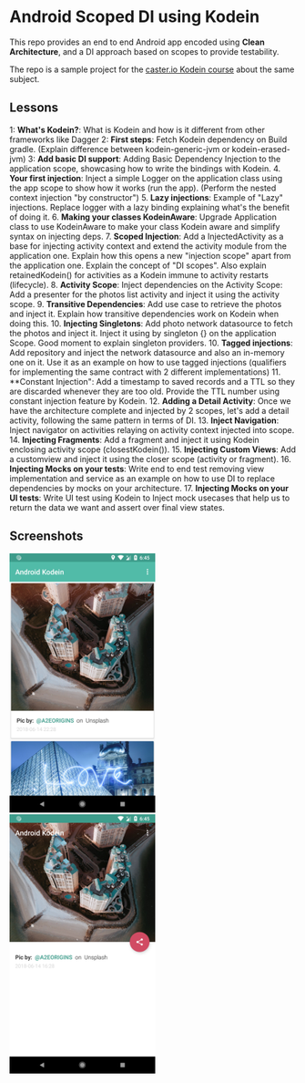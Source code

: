 Android Scoped DI using Kodein
==============================

This repo provides an end to end Android app encoded using **Clean Architecture**, and a DI approach based on scopes to
provide testability.

The repo is a sample project for the [caster.io Kodein course](https://caster.io) about the same subject.

## Lessons
1: **What's Kodein?**: What is Kodein and how is it different from other frameworks like Dagger
2: **First steps**: Fetch Kodein dependency on Build gradle. (Explain difference between kodein-generic-jvm or kodein-erased-jvm)
3: **Add basic DI support**: Adding Basic Dependency Injection to the application scope, showcasing how to write the bindings with Kodein.
4. **Your first injection**: Inject a simple Logger on the application class using the app scope to show how it works (run the app). (Perform the nested context injection "by constructor")
5. **Lazy injections**: Example of "Lazy" injections. Replace logger with a lazy binding explaining what's the benefit of doing it.
6. **Making your classes KodeinAware**: Upgrade Application class to use KodeinAware to make your class Kodein aware and simplify syntax on injecting deps.
7. **Scoped Injection**: Add a InjectedActivity as a base for injecting activity context and extend the activity module from the application one. Explain how this opens a new "injection scope" apart from the application one. Explain the concept of "DI scopes". Also explain retainedKodein() for activities as a Kodein immune to activity restarts (lifecycle).
8. **Activity Scope**: Inject dependencies on the Activity Scope: Add a presenter for the photos list activity and inject it using the activity scope.
9. **Transitive Dependencies**: Add use case to retrieve the photos and inject it. Explain how transitive dependencies work on Kodein when doing this.
10. **Injecting Singletons**: Add photo network datasource to fetch the photos and inject it. Inject it using by singleton {} on the application Scope. Good moment to explain singleton providers.
10. **Tagged injections**: Add repository and inject the network datasource and also an in-memory one on it. Use it as an example on how to use tagged injections (qualifiers for implementing the same contract with 2 different implementations)
11. **Constant Injection": Add a timestamp to saved records and a TTL so they are discarded whenever they are too old. Provide the TTL number using constant injection feature by Kodein.
12. **Adding a Detail Activity**: Once we have the architecture complete and injected by 2 scopes, let's add a detail activity, following the same pattern in terms of DI.
13. **Inject Navigation**: Inject navigator on activities relaying on activity context injected into scope.
14. **Injecting Fragments**: Add a fragment and inject it using Kodein enclosing activity scope (closestKodein()).
15. **Injecting Custom Views**: Add a customview and inject it using the closer  scope (activity or fragment).
16. **Injecting Mocks on your tests**: Write end to end test removing view implementation and service as an example on how to use DI to replace dependencies by mocks on your architecture.
17. **Injecting Mocks on your UI tests**: Write UI test using Kodein to Inject mock usecases that help us to return the data we want and assert over final view states.

## Screenshots

<img src="https://github.com/JorgeCastilloPrz/AndroidKodeinSample/blob/master/assets/list.png?raw=true" data-canonical-src="https://github.com/JorgeCastilloPrz/AndroidKodeinSample/blob/master/assets/list.png?raw=true" width="256" height="455" />
<img src="https://github.com/JorgeCastilloPrz/AndroidKodeinSample/blob/master/assets/detail.png?raw=true" data-canonical-src="https://github.com/JorgeCastilloPrz/AndroidKodeinSample/blob/master/assets/detail.png?raw=true" width="256" height="455" />
